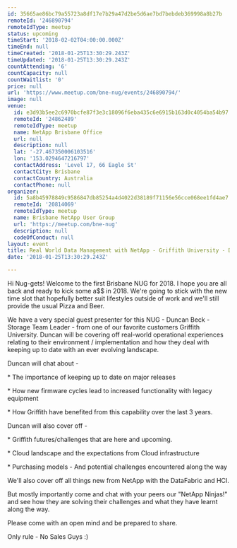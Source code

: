 ```yaml
---
id: 35665ae86bc79a55723a8df17e7b29a47d2be5d6ae7bd7bebdeb369998a8b27b
remoteId: '246890794'
remoteIdType: meetup
status: upcoming
timeStart: '2018-02-02T04:00:00.000Z'
timeEnd: null
timeCreated: '2018-01-25T13:30:29.243Z'
timeUpdated: '2018-01-25T13:30:29.243Z'
countAttending: '6'
countCapacity: null
countWaitlist: '0'
price: null
url: 'https://www.meetup.com/bne-nug/events/246890794/'
image: null
venue:
  id: e3d93b5ee2c6970bcfe87f3e3c18096f6eba435c6e6915b163d0c4054ba54b97
  remoteId: '24862489'
  remoteIdType: meetup
  name: NetApp Brisbane Office
  url: null
  description: null
  lat: '-27.467350006103516'
  lon: '153.0294647216797'
  contactAddress: 'Level 17, 66 Eagle St'
  contactCity: Brisbane
  contactCountry: Australia
  contactPhone: null
organizer:
  id: 5a8b45978849c9586847db85254a4d4022d38189f71156e56cce068ee1fd4ae7
  remoteId: '20814069'
  remoteIdType: meetup
  name: Brisbane NetApp User Group
  url: 'https://meetup.com/bne-nug'
  description: null
  codeOfConduct: null
layout: event
title: Real World Data Management with NetApp - Griffith University - Duncan Beck
date: '2018-01-25T13:30:29.243Z'

---
```

<p>Hi Nug-gets! Welcome to the first Brisbane NUG for 2018. I hope you are all back and ready to kick some a$$ in 2018. We're going to stick with the new time slot that hopefully better suit lifestyles outside of work and we'll still provide the usual Pizza and Beer.</p> <p>We have a very special guest presenter for this NUG - Duncan Beck - Storage Team Leader - from one of our favorite customers Griffith University. Duncan will be covering off real-world operational experiences relating to their environment / implementation and how they deal with keeping up to date with an ever evolving landscape.</p> <p>Duncan will chat about -</p> <p>* The importance of keeping up to date on major releases</p> <p>* How new firmware cycles lead to increased functionality with legacy equipment</p> <p>* How Griffith have benefited from this capability over the last 3 years.</p> <p>Duncan will also cover off -</p> <p>* Griffith futures/challenges that are here and upcoming.</p> <p>* Cloud landscape and the expectations from Cloud infrastructure</p> <p>* Purchasing models - And potential challenges encountered along the way</p> <p>We'll also cover off all things new from NetApp with the DataFabric and HCI.</p> <p>But mostly importantly come and chat with your peers our "NetApp Ninjas!" and see how they are solving their challenges and what they have learnt along the way.</p> <p>Please come with an open mind and be prepared to share.</p> <p>Only rule - No Sales Guys :)</p>

